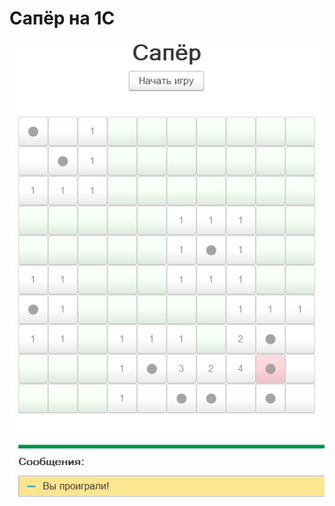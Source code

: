 # Сапёр на 1С


![](https://github.com/ariakor/Minesweeper1C/blob/main/%D0%A1%D0%B0%D0%BF%D0%B5%D1%80.jpg)
